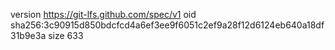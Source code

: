 version https://git-lfs.github.com/spec/v1
oid sha256:3c90915d850bdcfcd4a6ef3ee9f6051c2ef9a28f12d6124eb640a18df31b9e3a
size 633
